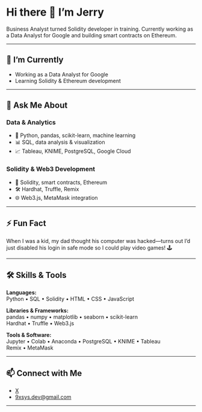 # Hi there 👋 I’m Jerry

Business Analyst turned Solidity developer in training. Currently working as a Data Analyst for Google and building smart contracts on Ethereum.

---

## 🔭 I’m Currently
- Working as a Data Analyst for Google  
- Learning Solidity & Ethereum development

---

## 💬 Ask Me About

### Data & Analytics
- 🐍 Python, pandas, scikit-learn, machine learning  
- 📊 SQL, data analysis & visualization  
- 📈 Tableau, KNIME, PostgreSQL, Google Cloud

### Solidity & Web3 Development
- 🔐 Solidity, smart contracts, Ethereum  
- 🛠 Hardhat, Truffle, Remix  
- 🌐 Web3.js, MetaMask integration

---

## ⚡ Fun Fact
When I was a kid, my dad thought his computer was hacked—turns out I’d just disabled his login in safe mode so I could play video games! 🕹

---

## 🛠 Skills & Tools

**Languages:**  
Python • SQL • Solidity • HTML • CSS • JavaScript  

**Libraries & Frameworks:**  
pandas • numpy • matplotlib • seaborn • scikit-learn  
Hardhat • Truffle • Web3.js  

**Tools & Software:**  
Jupyter • Colab • Anaconda • PostgreSQL • KNIME • Tableau  
Remix • MetaMask

---

## 📫 Connect with Me
- [X](https://x.com/9xsys_)  
- 9xsys.dev@gmail.com

---
